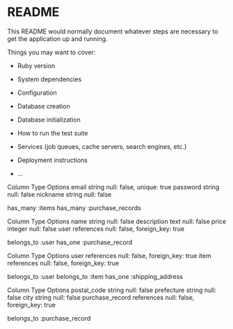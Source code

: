 # README

This README would normally document whatever steps are necessary to get the
application up and running.

Things you may want to cover:

* Ruby version

* System dependencies

* Configuration

* Database creation

* Database initialization

* How to run the test suite

* Services (job queues, cache servers, search engines, etc.)

* Deployment instructions

* ...

Column  Type  Options
email	string	null: false, unique: true
password	string	null: false
nickname	string	null: false

has_many :items
has_many :purchase_records

Column	Type	Options
name	string	null: false
description	text	null: false
price	integer	null: false
user	references	null: false, foreign_key: true

belongs_to :user
has_one :purchase_record

Column	Type	Options
user	references	null: false, foreign_key: true
item	references	null: false, foreign_key: true

belongs_to :user
belongs_to :item
has_one :shipping_address

Column	Type	Options
postal_code	string	null: false
prefecture	string	null: false
city	string	null: false
purchase_record	references	null: false, foreign_key: true

belongs_to :purchase_record